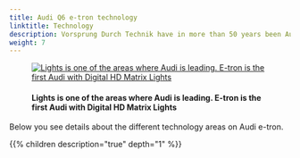```yaml
---
title: Audi Q6 e-tron technology
linktitle: Technology
description: Vorsprung Durch Technik have in more than 50 years been Audis mantra and Audi Q6 e-tron is no exception. It is loaded with advanced technology in many areas like Driver Assistance, lights, charging technology and many more areas to give you a safe, comfortable and luxurios journey. 
weight: 7
---
```

<!-- markdownlint-disable MD033 -->

<figure>
    <a href="https://media.electrichasgoneaudi.net/multimedia/models/e-tron/technology/technology.jpg">
        <img src="https://media.electrichasgoneaudi.net/multimedia/models/e-tron/technology/technologys.jpg"
        alt="Lights  is one of the areas where Audi is leading. E-tron is the first Audi with Digital HD Matrix Lights" title="Lights  is one of the areas where Audi is leading. E-tron is the first Audi with Digital HD Matrix Lights">
    </a>
    <figcaption><h4>Lights  is one of the areas where Audi is leading. E-tron is the first Audi with Digital HD Matrix Lights</h4></figcaption>
</figure>

Below you see details about the different technology areas on Audi e-tron.

{{% children description="true" depth="1" %}}
